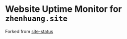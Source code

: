 # Website Uptime Monitor for `zhenhuang.site`

Forked from [site-status](https://github.com/imsyy/site-status)